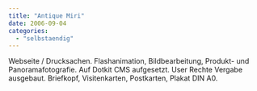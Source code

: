 ```yaml
---
title: "Antique Miri"
date: 2006-09-04
categories: 
  - "selbstaendig"
---
```


Webseite / Drucksachen. Flashanimation, Bildbearbeitung, Produkt- und Panoramafotografie. Auf Dotkit CMS aufgesetzt. User Rechte Vergabe ausgebaut. Briefkopf, Visitenkarten, Postkarten, Plakat DIN A0.
